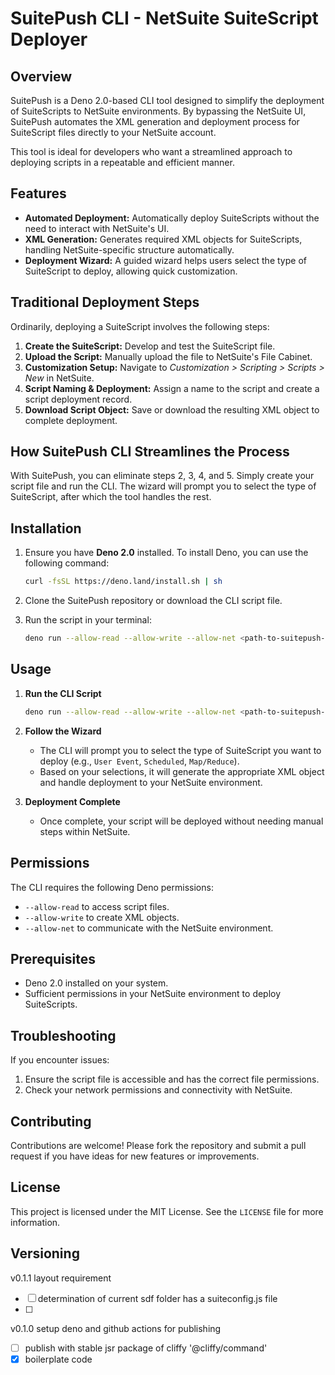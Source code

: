 # SuitePush CLI - NetSuite SuiteScript Deployer

## Overview
SuitePush is a Deno 2.0-based CLI tool designed to simplify the deployment of SuiteScripts to NetSuite environments. By bypassing the NetSuite UI, SuitePush automates the XML generation and deployment process for SuiteScript files directly to your NetSuite account. 

This tool is ideal for developers who want a streamlined approach to deploying scripts in a repeatable and efficient manner.

## Features
- **Automated Deployment:** Automatically deploy SuiteScripts without the need to interact with NetSuite's UI.
- **XML Generation:** Generates required XML objects for SuiteScripts, handling NetSuite-specific structure automatically.
- **Deployment Wizard:** A guided wizard helps users select the type of SuiteScript to deploy, allowing quick customization.

## Traditional Deployment Steps
Ordinarily, deploying a SuiteScript involves the following steps:
1. **Create the SuiteScript:** Develop and test the SuiteScript file.
2. **Upload the Script:** Manually upload the file to NetSuite's File Cabinet.
3. **Customization Setup:** Navigate to *Customization > Scripting > Scripts > New* in NetSuite.
4. **Script Naming & Deployment:** Assign a name to the script and create a script deployment record.
5. **Download Script Object:** Save or download the resulting XML object to complete deployment.

## How SuitePush CLI Streamlines the Process
With SuitePush, you can eliminate steps 2, 3, 4, and 5. Simply create your script file and run the CLI. The wizard will prompt you to select the type of SuiteScript, after which the tool handles the rest.

## Installation

1. Ensure you have **Deno 2.0** installed. To install Deno, you can use the following command:
   ```sh
   curl -fsSL https://deno.land/install.sh | sh
   ```

2. Clone the SuitePush repository or download the CLI script file.

3. Run the script in your terminal:
   ```sh
   deno run --allow-read --allow-write --allow-net <path-to-suitepush-cli>.ts
   ```

## Usage

1. **Run the CLI Script**
   ```sh
   deno run --allow-read --allow-write --allow-net <path-to-suitepush-cli>.ts
   ```
   
2. **Follow the Wizard**
   - The CLI will prompt you to select the type of SuiteScript you want to deploy (e.g., `User Event`, `Scheduled`, `Map/Reduce`).
   - Based on your selections, it will generate the appropriate XML object and handle deployment to your NetSuite environment.

3. **Deployment Complete**
   - Once complete, your script will be deployed without needing manual steps within NetSuite.

## Permissions
The CLI requires the following Deno permissions:
- `--allow-read` to access script files.
- `--allow-write` to create XML objects.
- `--allow-net` to communicate with the NetSuite environment.

## Prerequisites
- Deno 2.0 installed on your system.
- Sufficient permissions in your NetSuite environment to deploy SuiteScripts.

## Troubleshooting
If you encounter issues:
1. Ensure the script file is accessible and has the correct file permissions.
2. Check your network permissions and connectivity with NetSuite.

## Contributing
Contributions are welcome! Please fork the repository and submit a pull request if you have ideas for new features or improvements.

## License
This project is licensed under the MIT License. See the `LICENSE` file for more information.

## Versioning

v0.1.1 layout requirement
- [ ] determination of current sdf folder has a suiteconfig.js file
- [ ]  

v0.1.0 setup deno and github actions for publishing
- [ ] publish with stable jsr package of cliffy '@cliffy/command'
- [x] boilerplate code
